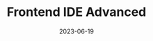 ---
title: "Frontend IDE Advanced"
type: docs
weight: 4
date: 2023-06-19
description: >
    Entwickungsumgebung aufsetzen für das Arbeiten mit Angular.
---